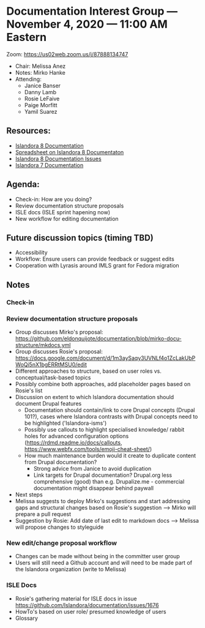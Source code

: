 # Documentation Interest Group — November 4, 2020 — 11:00 AM Eastern

Zoom:  https://us02web.zoom.us/j/87888134747

* Chair: Melissa Anez
* Notes: Mirko Hanke
* Attending: 
  * Janice Banser
  * Danny Lamb
  * Rosie LeFaive
  * Paige Morfitt
  * Yamil Suarez
  

## Resources:
* [Islandora 8 Documentation](https://islandora.github.io/documentation/)
* [Spreadsheet on Islandora 8 Documentaton](https://docs.google.com/spreadsheets/d/1E-kRw9xE60CKK0qL1-phzeVKjEZu3qBKZ9d3LH1hDEE/edit?usp=sharing)
* [Islandora 8 Documentation Issues](https://github.com/Islandora/documentation/labels/documentation)
* [Islandora 7 Documentation](https://wiki.lyrasis.org/display/ISLANDORA/Start)


## Agenda:
* Check-in: How are you doing?
* Review documentation structure proposals
* ISLE docs (ISLE sprint hapening now)
* New workflow for editing documentation


## Future discussion topics (timing TBD)
* Accessibility
* Workflow: Ensure users can provide feedback or suggest edits
* Cooperation with Lyrasis around IMLS grant for Fedora migration


## Notes
### Check-in
### Review documentation structure proposals
* Group discusses Mirko's proposal: https://github.com/eldonquijote/documentation/blob/mirko-docu-structure/mkdocs.yml
* Group discusses Rosie's proposal: https://docs.google.com/document/d/1m3aySaqy3UVNLf4o1ZcLakUbPWoQi5nX1bgERRtMSU0/edit
* Different approaches to structure, based on user roles vs. conceptual/task-based topics
* Possibly combine both approaches, add placeholder pages based on Rosie's list
* Discussion on extent to which Islandora documentation should document Drupal features
  * Documentation should contain/link to core Drupal concepts (Drupal 101?), cases where Islandora contrasts with Drupal concepts need to be highlighted ('Islandora-isms')
  * Possibly use callouts to highlight specialised knowledge/ rabbit holes for advanced configuration options (https://rdmd.readme.io/docs/callouts, https://www.webfx.com/tools/emoji-cheat-sheet/)
  * How much maintenance burden would it create to duplicate content from Drupal documentation? 
    * Strong advice from Janice to avoid duplication
    * Link targets for Drupal documentation? Drupal.org less comprehensive (good) than e.g. Drupalize.me - commercial documentation might disappear behind paywall
 * Next steps
  * Melissa suggests to deploy Mirko's suggestions and start addressing gaps and structural changes based on Rosie's suggestion --> Mirko will prepare a pull request
  * Suggestion by Rosie: Add date of last edit to markdown docs --> Melissa will propose changes to styleguide
 
### New edit/change proposal workflow
* Changes can be made without being in the committer user group
* Users will still need a Github account and will need to be made part of the Islandora organization (write to Melissa)

### ISLE Docs
* Rosie's gathering material for ISLE docs in issue https://github.com/Islandora/documentation/issues/1676
* HowTo's based on user role/ presumed knowledge of users
* Glossary
